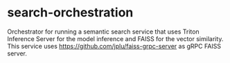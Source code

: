# search-orchestration
Orchestrator for running a semantic search service that uses Triton Inference Server for the model inference and FAISS for the vector similarity. This service uses https://github.com/jplu/faiss-grpc-server as gRPC FAISS server.
